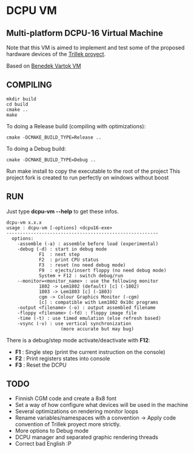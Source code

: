 DCPU VM
=======
Multi-platform DCPU-16 Virtual Machine
-----------------------------------

Note that this VM is aimed to implement and test some of the proposed hardware devices of the <a href="http://trillek.org/" target="_blank">Trillek proyect</a>.


Based on <a href="https://bitbucket.org/benedek/dcpu-16/overview" target="_blank">Benedek Vartok VM</a>
  

COMPILING
---------
    mkdir build
    cd build
    cmake ..
    make
    
To doing a Release build (compiling with optimizations):

    cmake -DCMAKE_BUILD_TYPE=Release ..
    
To doing a Debug build:

    cmake -DCMAKE_BUILD_TYPE=Debug ..

Run make install to copy the executable to the root of the project
This project fork is created to run perfectly on windows without boost

RUN
---

Just type **dcpu-vm --help** to get these infos.

    dcpu-vm x.x.x
    usage : dcpu-vm [-options] <dcpu16-exe>
    --------------------------------------------------------
      options:
        -assemble (-a) : assemble before load (experimental)
        -debug (-d) : start in debug mode
                F1  : next step
                F2  : print CPU status
                F3  : reset (no need debug mode)
                F9  : ejects/insert floppy (no need debug mode)
                System + F12 : switch debug/run
        --monitor=<monitor_name> : use the following monitor
                1802 -> Lem1802 (default) [c] (-1802)
                1803 -> Lem1803 [c] (-1803)
                cgm -> Colour Graphics Monitor (-cgm)
                [c] : compatible with Lem1802 0x10c programs
        -output <filename> (-o) : output assembled filename
        -floppy <filename> (-fd) : floppy image file
        -time (-t) : use timed emulation (else refresh based)
        -vsync (-v) : use vertical synchronization
                        (more accurate but may bug)


There is a debug/step mode activate/deactivate with **F12**:
 
 - **F1** : Single step (print the current instruction on the console)
 - **F2** : Print registers states into console
 - **F3** : Reset the DCPU


TODO
----

 - Finnish CGM code and create a 8x8 font
 - Set a way of how configure what devices will be used in the machine
 - Several optimizations on rendering monitor loops
 - Rename variables/namespaces with a convention -> Apply code convention of Trillek proyect more strictly.
 - More options to Debug mode
 - DCPU manager and separated graphic rendering threads
 - Correct bad English :P











